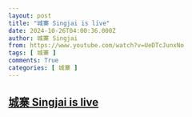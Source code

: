 ```yaml
---
layout: post
title: "城寨 Singjai is live"
date: 2024-10-26T04:00:36.000Z
author: 城寨 Singjai
from: https://www.youtube.com/watch?v=UeDTcJunxNo
tags: [ 城寨 ]
comments: True
categories: [ 城寨 ]
---
```

<!--1729915236000-->
[城寨 Singjai is live](https://www.youtube.com/watch?v=UeDTcJunxNo)
------

<div>

</div>

